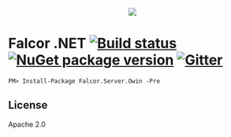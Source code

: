<p align="center">
  <img src="https://cloud.githubusercontent.com/assets/1016365/8711049/66438ebc-2b03-11e5-8a8a-75934f7ca7ec.png">
</p>

# Falcor .NET [![Build status](https://ci.appveyor.com/api/projects/status/y7ybdqvvcrpxl1kq?svg=true)](https://ci.appveyor.com/project/CraigSmitham/falcor-net) [![NuGet package version](https://img.shields.io/nuget/v/Falcor.svg?style=flat)](https://www.nuget.org/packages/Falcor.Server.Owin) [![Gitter](https://badges.gitter.im/Join%20Chat.svg)](https://gitter.im/falcordotnet/falcor.net?utm_source=badge&utm_medium=badge&utm_campaign=pr-badge)


```
PM> Install-Package Falcor.Server.Owin -Pre
```


## License
Apache 2.0